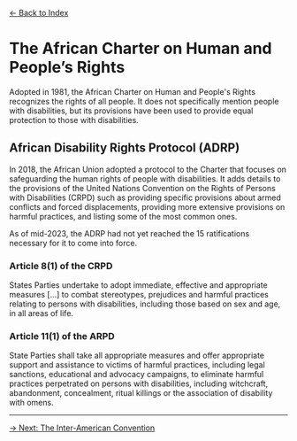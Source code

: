 [&larr; Back to Index](../index.md)

# The African Charter on Human and People’s Rights

Adopted in 1981, the African Charter on Human and People's Rights recognizes the rights of all people. It does not specifically mention people with disabilities, but its provisions have been used to provide equal protection to those with disabilities. 

## African Disability Rights Protocol (ADRP)

In 2018, the African Union adopted a protocol to the Charter that focuses on safeguarding the human rights of people with disabilities. It adds details to the provisions of the United Nations Convention on the Rights of Persons with Disabilities (CRPD) such as providing specific provisions about armed conflicts and forced displacements, providing more extensive provisions on harmful practices, and listing some of the most common ones.

As of mid-2023, the ADRP had not yet reached the 15 ratifications necessary for it to come into force.

### Article 8(1) of the CRPD

States Parties undertake to adopt immediate, effective and appropriate measures […] to combat stereotypes, prejudices and harmful practices relating to persons with disabilities, including those based on sex and age, in all areas of life.

### Article 11(1) of the ARPD

State Parties shall take all appropriate measures and offer appropriate support and assistance to victims of harmful practices, including legal sanctions, educational and advocacy campaigns, to eliminate harmful practices perpetrated on persons with disabilities, including witchcraft, abandonment, concealment, ritual killings or the association of disability with omens.

--- 

[&rarr; Next: The Inter-American Convention](3-inter-american-convention.md)